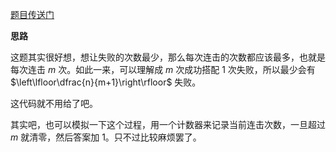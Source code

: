 [题目传送门](https://www.luogu.com.cn/problem/AT1067)

**思路**

这题其实很好想，想让失败的次数最少，那么每次连击的次数都应该最多，也就是每次连击 $m$ 次。如此一来，可以理解成 $m$ 次成功搭配 $1$ 次失败，所以最少会有 $\left\lfloor\dfrac{n}{m+1}\right\rfloor$ 失败。

这代码就不用给了吧。

其实吧，也可以模拟一下这个过程，用一个计数器来记录当前连击次数，一旦超过 $m$ 就清零，然后答案加 $1$。只不过比较麻烦罢了。